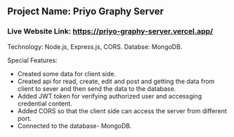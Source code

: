 ## Project Name: Priyo Graphy Server ##
### Live Website Link: https://priyo-graphy-server.vercel.app/ ###


Technology: Node.js, Express.js, CORS.
Databse: MongoDB.

Special Features:
* Created some data for client side.
* Created api for read, create, edit and post and getting the data from client to sever and then send the data to the database.
* Added JWT token for verifying authorized user and accessging credential content.
* Added CORS so that the client side can access the server from different port.
* Connected to the database- MongoDB.